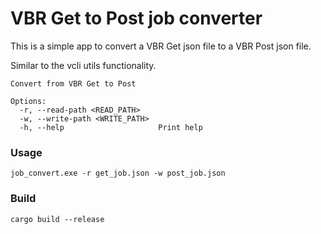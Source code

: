 # VBR Get to Post job converter

This is a simple app to convert a VBR Get json file to a VBR Post json file.

Similar to the vcli utils functionality.

```
Convert from VBR Get to Post

Options:
  -r, --read-path <READ_PATH>
  -w, --write-path <WRITE_PATH>
  -h, --help                     Print help
```

### Usage

```
job_convert.exe -r get_job.json -w post_job.json
```

### Build

```
cargo build --release
```
